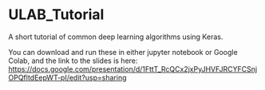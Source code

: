 # ULAB_Tutorial
A short tutorial of common deep learning algorithms using Keras.

You can download and run these in either jupyter notebook or Google Colab, and the link to the slides is here: https://docs.google.com/presentation/d/1FttT_RcQCx2jxPyJHVFJRCYFCSnjOPQfltdEepWT-pI/edit?usp=sharing

